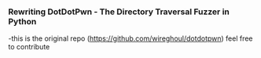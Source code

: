 ### Rewriting DotDotPwn - The Directory Traversal Fuzzer in Python ###
-this is the original repo (https://github.com/wireghoul/dotdotpwn) feel free to contribute
